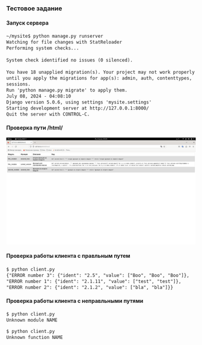 ### Тестовое задание

#### Запуск сервера
```
~/mysite$ python manage.py runserver
Watching for file changes with StatReloader
Performing system checks...

System check identified no issues (0 silenced).

You have 18 unapplied migration(s). Your project may not work properly until you apply the migrations for app(s): admin, auth, contenttypes, sessions.
Run 'python manage.py migrate' to apply them.
July 08, 2024 - 04:08:10
Django version 5.0.6, using settings 'mysite.settings'
Starting development server at http://127.0.0.1:8000/
Quit the server with CONTROL-C.

```

#### Проверка пути /html/

![image](./image/html.png)

#### Проверка работы клиента с правльным путем

```
$ python client.py 
{"ERROR number 3": {"ident": "2.5", "value": ["Boo", "Boo", "Boo"]}, "ERROR number 1": {"ident": "2.1.11", "value": ["test", "test"]}, "ERROR number 2": {"ident": "2.1.2", "value": ["bla", "bla"]}}
```
#### Проверка работы клиента с неправльными путями

```
$ python client.py 
Unknown module NAME
```

```
$ python client.py 
Unknown function NAME
```
